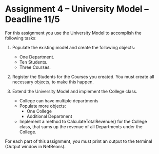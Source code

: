 # Assignment 4 – University Model – Deadline 11/5

For this assignment you use the University Model to accomplish the following tasks:

1. Populate the existing model and create the following objects:
    - One Department.
    - Ten Students.
    - Three Courses.

2. Register the Students for the Courses you created. You must create all necessary objects, to make this happen.
3. Extend the University Model and implement the College class.
    - College can have multiple departments
    - Populate more objects:
        - One College
        - Additional Department
    - Implement a method to CalculateTotalRevenue() for the College class, that sums up the revenue of all Departments under the College.

For each part of this assignment, you must print an output to the terminal (Output window in NetBeans).